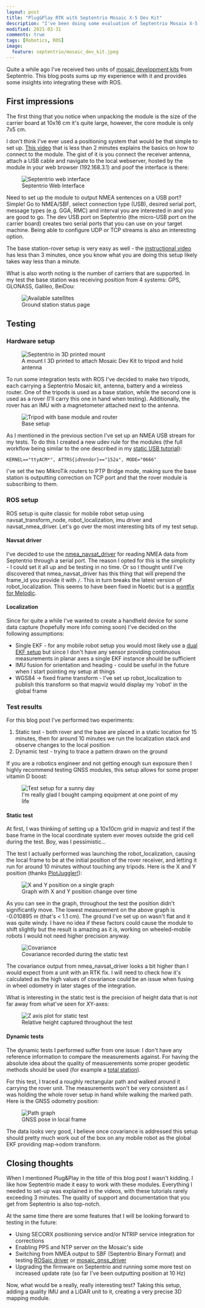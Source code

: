 ```yaml
---
layout: post
title: "Plug&Play RTK with Septentrio Mosaic X-5 Dev Kit"
description: "I've been doing some evaluation of Septentrio Mosaix X-5 dev kits lately. This blog post describes my experience fusing teh RTK output into ROS robot_localization."
modified: 2021-03-31
comments: true
tags: [Robotics, ROS]
image:
  feature: septentrio/mosaic_dev_kit.jpeg
---
```


Quite a while ago I've received two units of [mosaic development kits](https://shop.septentrio.com/en/shop/mosaictm-development-kit) from Septentrio. This blog posts sums up my experience with it and provides some insights into integrating these with ROS.

<!-- more -->

## First impressions

The first thing that you notice when unpacking the module is the size of the carrier board at 10x16 cm it's quite large, however, the core module is only 7x5 cm.

I don't think I've ever used a positioning system that would be that simple to set up. [This video](https://youtu.be/hrL5J6Q5gX8) that is less than 2 minutes explains the basics on how to connect to the module. The gist of it is you connect the receiver antenna, attach a USB cable and navigate to the local webserver, hosted by the module in your web browser (192.168.3.1) and poof the interface is there:

<figure class="center">
    <img src="/images/septentrio/iface.png" alt="Septentrio web interface">
    <figcaption>Septentrio Web Interface</figcaption>
</figure>

Need to set up the module to output NMEA sentences on a USB port? Simple! Go to NMEA/SBF, select connection type (USB), desired serial port, message types (e.g. GGA, RMC) and interval you are interested in and you are good to go. The dev USB port on Septentrio (the micro-USB port on the carrier board) creates two serial ports that you can use on your target machine. Being able to configure UDP or TCP streams is also an interesting option.

The base station-rover setup is very easy as well - the [instructional video](https://youtu.be/UVUVXpA8rB4) has less than 3 minutes, once you know what you are doing this setup likely takes way less than a minute.

What is also worth noting is the number of carriers that are supported. In my test the base station was receiving position from 4 systems: GPS, GLONASS, Galileo, BeiDou:

<figure class="center">
    <img src="/images/septentrio/fix_base.png" alt="Available satellites">
    <figcaption>Ground station status page</figcaption>
</figure>

## Testing

### Hardware setup

<figure class="center">
    <img src="/images/septentrio/3d_printed_mount.jpeg" alt="Septentrio in 3D printed mount">
    <figcaption>A mount I 3D printed to attach Mosaic Dev Kit to tripod and hold antenna</figcaption>
</figure>

To run some integration tests with ROS I've decided to make two tripods, each carrying a Septentrio Mosaic kit, antenna, battery and a wireless router. One of the tripods is used as a base station, while the second one is used as a rover (I'll carry this one in hand when testing). Additionally, the rover has an IMU with a magnetometer attached next to the antenna.

<figure class="center">
    <img src="/images/septentrio/base_tripod.jpeg" alt="Tripod with base module and router">
    <figcaption>Base setup</figcaption>
</figure>

As I mentioned in the previous section I've set up an NMEA USB stream for my tests. To do this I created a new udev rule for the modules (the full workflow being similar to the one described in my [static USB tutorial](https://msadowski.github.io/linux-static-port/)):

```
KERNEL=="ttyACM*", ATTRS{idVendor}=="152a", MODE="0666"
```

I've set the two MikroTik routers to PTP Bridge mode, making sure the base station is outputting correction on TCP port and that the rover module is subscribing to them.

### ROS setup

ROS setup is quite classic for mobile robot setup using navsat_transform_node, robot_localization, imu driver and navsat_nmea_driver. Let's go over the most interesting bits of my test setup.

#### Navsat driver

I've decided to use the [nmea_navsat_driver](https://github.com/ros-drivers/nmea_navsat_driver) for reading NMEA data from Septentrio through a serial port. The reason I opted for this is the simplicity - I could set it all up and be testing in no time. Or so I thought until I've discovered that nmea_navsat_driver has this thing that will prepend the frame_id you provide it with `/`. This in turn breaks the latest version of robot_localization. This seems to have been fixed in Noetic but is a [wontfix for Melodic](https://github.com/ros-drivers/nmea_navsat_driver/pull/33#issuecomment-516641933).

#### Localization

Since for quite a while I've wanted to create a handheld device for some data capture (hopefully more info coming soon) I've decided on the following assumptions:
* Single EKF - for any mobile robot setup you would most likely use a [dual EKF setup](http://docs.ros.org/en/noetic/api/robot_localization/html/integrating_gps.html) but since I don't have any sensor providing continuous measurements in planar axes a single EKF instance should be sufficient
* IMU fusion for orientation and heading - could be useful in the future when I start pointing my setup at things
* WGS84 -> fixed frame transform - I've set up robot_localization to publish this transform so that mapviz would display my 'robot' in the global frame

### Test results

For this blog post I've performed two experiments:

1. Static test - both rover and the base are placed in a static location for 15 minutes, then for around 10 minutes we run the localization stack and observe changes to the local position
2. Dynamic test - trying to trace a pattern drawn on the ground

If you are a robotics engineer and not getting enough sun exposure then I highly recommend testing GNSS modules, this setup allows for some proper vitamin D boost:

<figure class="center">
    <img src="/images/septentrio/test_setup.jpeg" alt="Test setup for a sunny day">
    <figcaption>I'm really glad I bought camping equipment at one point of my life</figcaption>
</figure>

#### Static test

At first, I was thinking of setting up a 10x10cm grid in mapviz and test if the base frame in the local coordinate system ever moves outside the grid cell during the test. Boy, was I pessimistic...

The test I actually performed was launching the robot_localization, causing the local frame to be at the initial position of the rover receiver, and letting it run for around 10 minutes without touching any tripods. Here is the X and Y position (thanks [PlotJuggler!](https://github.com/facontidavide/PlotJuggler)):

<figure class="center">
    <img src="/images/septentrio/test_1_xy.png" alt="X and Y position on a single graph">
    <figcaption>Graph with X and Y position change over time</figcaption>
</figure>

As you can see in the graph, throughout the test the position didn't significantly move. The lowest measurement on the above graph is -0.010895 m (that's < 1.1 cm). The ground I've set up on wasn't flat and it was quite windy. I have no idea if these factors could cause the module to shift slightly but the result is amazing as it is, working on wheeled-mobile robots I would not need higher precision anyway.

<figure class="center">
    <img src="/images/septentrio/test_1_cov.png" alt="Covariance">
    <figcaption>Covariance recorded during the static test</figcaption>
</figure>

The covariance output from nmea_navsat_driver looks a bit higher than I would expect from a unit with an RTK fix. I will need to check how it's calculated as the high values of covariance could be an issue when fusing in wheel odometry in later stages of the integration.

What is interesting in the static test is the precision of height data that is not far away from what've seen for XY-axes:

<figure class="center">
    <img src="/images/septentrio/test_1_z.png" alt="Z axis plot for static test">
    <figcaption>Relative height captured throughout the test</figcaption>
</figure>

#### Dynamic tests

The dynamic tests I performed suffer from one issue: I don't have any reference information to compare the measurements against. For having the absolute idea about the quality of measuerements some proper geodetic methods should be used (for example a [total station](https://en.wikipedia.org/wiki/Total_station)).

For this test, I traced a roughly rectangular path and walked around it carrying the rover unit. The measurements won't be very consistent as I was holding the whole rover setup in hand while walking the marked path. Here is the GNSS odometry position:

<figure class="center">
    <img src="/images/septentrio/test_2_xy.png" alt="Path graph">
    <figcaption>GNSS pose in local frame</figcaption>
</figure>

The data looks very good, I believe once covariance is addressed this setup should pretty much work out of the box on any mobile robot as the global EKF providing map->odom transform.

## Closing thoughts

When I mentioned Plug&Play in the title of this blog post I wasn't kidding. I like how Septentrio made it easy to work with these modules. Everything I needed to set-up was explained in the videos, with these tutorials rarely exceeding 3 minutes. The quality of support and documentation that you get from Septentrio is also top-notch.

At the same time there are some features that I will be looking forward to testing in the future:

* Using SECORX positioning service and/or NTRIP service integration for corrections
* Enabling PPS and NTP server on the Mosaic's side
* Switching from NMEA output to SBF (Septentrio Binary Format) and testing [ROSaic driver](https://github.com/septentrio-gnss/septentrio_gnss_driver) or [mosaic_gnss_driver](https://github.com/Team-Abhiyaan/mosaic_gnss_driver)
* Upgrading the firmware on Septentrio and running some more test on increased update rate (so far I've been outputting position at 10 Hz)

Now, what would be a really, really interesting test? Taking this setup, adding a quality IMU and a LiDAR unit to it, creating a very precise 3D mapping module.
